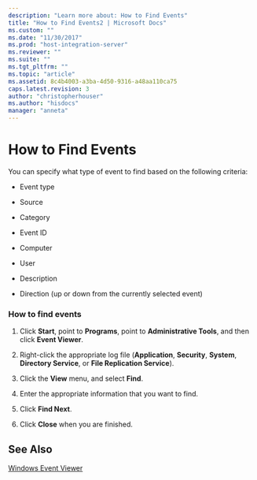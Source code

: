 ```yaml
---
description: "Learn more about: How to Find Events"
title: "How to Find Events2 | Microsoft Docs"
ms.custom: ""
ms.date: "11/30/2017"
ms.prod: "host-integration-server"
ms.reviewer: ""
ms.suite: ""
ms.tgt_pltfrm: ""
ms.topic: "article"
ms.assetid: 8c4b4003-a3ba-4d50-9316-a48aa110ca75
caps.latest.revision: 3
author: "christopherhouser"
ms.author: "hisdocs"
manager: "anneta"
---
```

# How to Find Events
You can specify what type of event to find based on the following criteria:  
  
-   Event type  
  
-   Source  
  
-   Category  
  
-   Event ID  
  
-   Computer  
  
-   User  
  
-   Description  
  
-   Direction (up or down from the currently selected event)  
  
### How to find events  
  
1.  Click **Start**, point to **Programs**, point to **Administrative Tools**, and then click **Event Viewer**.  
  
2.  Right-click the appropriate log file (**Application**, **Security**, **System**, **Directory Service**, or **File Replication Service**).  
  
3.  Click the **View** menu, and select **Find**.  
  
4.  Enter the appropriate information that you want to find.  
  
5.  Click **Find Next**.  
  
6.  Click **Close** when you are finished.  
  
## See Also  
 [Windows Event Viewer](../core/windows-event-viewer1.md)

